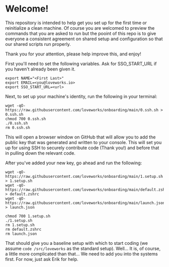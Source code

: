 # Welcome!

This repository is intended to help get you set up for the first time or reinitialize a clean machine.  Of course you are welcomed to preview the commands that you are asked to run but the pooint of this repo is to give everyone a consistent agreement on shared setup and configuration so that our shared scripts run properly.

Thank you for your attention, please help improve this, and enjoy!

First you'll need to set the following variables.  Ask for SSO_START_URL if you haven't already been given it.

```
export NAME="<First Last>"
export EMAIL=<you@loveworks.io>
export SSO_START_URL=<url>
```

Next, to set up your machine's identity, run the following in your terminal:

```
wget -qO- https://raw.githubusercontent.com/loveworks/onboarding/main/0.ssh.sh > 0.ssh.sh
chmod 700 0.ssh.sh
./0.ssh.sh
rm 0.ssh.sh
```

This will open a browser window on GitHub that will allow you to add the public key that was generated and written to your console.  This will set you up for using SSH to securely contribute code (Thank you!) and before that in pulling down the relevant code.

After you've added your new key, go ahead and run the following:

```
wget -qO- https://raw.githubusercontent.com/loveworks/onboarding/main/1.setup.sh > 1.setup.sh
wget -qO- https://raw.githubusercontent.com/loveworks/onboarding/main/default.zshrc > default.zshrc
wget -qO- https://raw.githubusercontent.com/loveworks/onboarding/main/launch.json > launch.json

chmod 700 1.setup.sh
./1.setup.sh
rm 1.setup.sh
rm default.zshrc
rm launch.json
```

That should give you a baseline setup with which to start coding (we assume `code /src/loveworks` as the standard setup).  Well... It is, of course, a little more complicated than that...  We need to add you into the systems first.  For now, just ask Erik for help.
